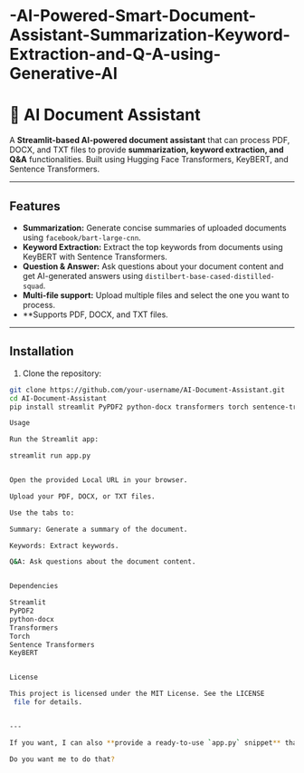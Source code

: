 # -AI-Powered-Smart-Document-Assistant-Summarization-Keyword-Extraction-and-Q-A-using-Generative-AI
# 📝 AI Document Assistant

A **Streamlit-based AI-powered document assistant** that can process PDF, DOCX, and TXT files to provide **summarization, keyword extraction, and Q&A** functionalities. Built using Hugging Face Transformers, KeyBERT, and Sentence Transformers.

---

## Features

- **Summarization:** Generate concise summaries of uploaded documents using `facebook/bart-large-cnn`.
- **Keyword Extraction:** Extract the top keywords from documents using KeyBERT with Sentence Transformers.
- **Question & Answer:** Ask questions about your document content and get AI-generated answers using `distilbert-base-cased-distilled-squad`.
- **Multi-file support:** Upload multiple files and select the one you want to process.
- **Supports PDF, DOCX, and TXT files.

---

## Installation

1. Clone the repository:

```bash
git clone https://github.com/your-username/AI-Document-Assistant.git
cd AI-Document-Assistant
pip install streamlit PyPDF2 python-docx transformers torch sentence-transformers keybert

Usage

Run the Streamlit app:

streamlit run app.py


Open the provided Local URL in your browser.

Upload your PDF, DOCX, or TXT files.

Use the tabs to:

Summary: Generate a summary of the document.

Keywords: Extract keywords.

Q&A: Ask questions about the document content.


Dependencies

Streamlit
PyPDF2
python-docx
Transformers
Torch
Sentence Transformers
KeyBERT


License

This project is licensed under the MIT License. See the LICENSE
 file for details.


---

If you want, I can also **provide a ready-to-use `app.py` snippet** that automatically chunks large PDFs to avoid that summarization error, so your app works out-of-the-box even for long documents like `FBL_PassItOn_Stories_Volume_1.pdf`.  

Do you want me to do that?
